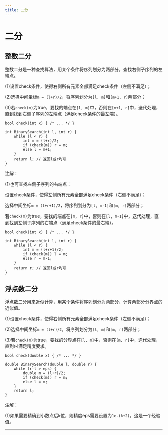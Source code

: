 ```yaml
---
title: 二分
---
```


# 二分

<script type="text/javascript" src="/include/head.js"></script>

## 整数二分

整数二分是一种查找算法，用某个条件将序列划分为两部分，查找右侧子序列的左端点。

(1)设置check条件，使得右侧所有元素全部满足check条件（左侧不满足）；

(2)选择中间坐标`m = (l+r)/2`，将序列划分为`[l, m]`和`[m+1, r]`两部分；

(3)若`check(m)`为true，要找的端点在`[l, m]`中，否则在`[m+1, r]`中，迭代处理，直到找到右侧子序列的左端点（满足check条件的最左端）。

```
bool check(int x) { /* ... */ }

int BinarySearch(int l, int r) {
    while (l < r) {
        int m = (l+r)/2;
        if (check(m)) r = m;
        else l = m+1;
    }
    return l; // 返回l或r均可
}
```

注解：

(1)也可查找左侧子序列的右端点：

设置check条件，使得左侧所有元素全部满足check条件（右侧不满足）；

选择中间坐标`m = (l+r+1)/2`，将序列划分为`[l, m-1]`和`[m, r]`两部分；

若`check(m)`为true，要找的端点在`[m, r]`中，否则在`[l, m-1]`中，迭代处理，直到找到左侧子序列的右端点（满足check条件的最右端）。

```
bool check(int x) { /* ... */ }

int BinarySearch(int l, int r) {
    while (l < r) {
        int m = (l+r+1)/2;
        if (check(m)) l = m;
        else r = m-1;
    }
    return r; // 返回l或r均可
}
```

## 浮点数二分

浮点数二分用来近似计算，用某个条件将序列划分为两部分，计算两部分分界点的近似值。

(1)设置check条件，使得右侧所有元素全部满足check条件（左侧不满足）；

(2)选择中间坐标`m = (l+r)/2`，将序列划分为`[l, m]`和`[m, r]`两部分；

(3)若`check(m)`为true，要找的分界点在`[l, m]`中，否则在`[m, r]`中，迭代处理，直到r-l满足精度要求。

```
bool check(double x) { /* ... */ }

double BinarySearch(double l, double r) {
    while (r-l > eps) {
        double m = (l+r)/2;
        if (check(m)) r = m;
        else l = m;
    }
    return l;
}
```

注解：

(1)如果需要精确到小数点后k位，则精度eps需要设置为`1e-(k+2)`，这是一个经验值。

---

<script type="text/javascript" src="/include/tail.js"></script>
